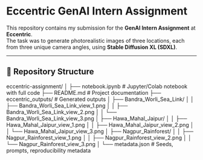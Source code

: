 # Eccentric GenAI Intern Assignment

This repository contains my submission for the **GenAI Intern Assignment** at **Eccentric**.  
The task was to generate photorealistic images of three locations, each from three unique camera angles, using **Stable Diffusion XL (SDXL)**.

---

## 📂 Repository Structure

eccentric-assignment/
│
├── notebook.ipynb # Jupyter/Colab notebook with full code
├── README.md # Project documentation
├── eccentric_outputs/ # Generated outputs
│ ├── Bandra_Worli_Sea_Link/
│ │ ├── Bandra_Worli_Sea_Link_view_1.png
│ │ ├── Bandra_Worli_Sea_Link_view_2.png
│ │ └── Bandra_Worli_Sea_Link_view_3.png
│ ├── Hawa_Mahal_Jaipur/
│ │ ├── Hawa_Mahal_Jaipur_view_1.png
│ │ ├── Hawa_Mahal_Jaipur_view_2.png
│ │ └── Hawa_Mahal_Jaipur_view_3.png
│ ├── Nagpur_Rainforest/
│ │ ├── Nagpur_Rainforest_view_1.png
│ │ ├── Nagpur_Rainforest_view_2.png
│ │ └── Nagpur_Rainforest_view_3.png
│ └── metadata.json # Seeds, prompts, reproducibility metadata
